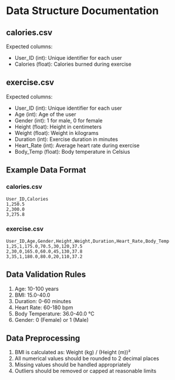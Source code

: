 # Data Structure Documentation

## calories.csv
Expected columns:
- User_ID (int): Unique identifier for each user
- Calories (float): Calories burned during exercise

## exercise.csv
Expected columns:
- User_ID (int): Unique identifier for each user
- Age (int): Age of the user
- Gender (int): 1 for male, 0 for female
- Height (float): Height in centimeters
- Weight (float): Weight in kilograms
- Duration (int): Exercise duration in minutes
- Heart_Rate (int): Average heart rate during exercise
- Body_Temp (float): Body temperature in Celsius

## Example Data Format

### calories.csv
```csv
User_ID,Calories
1,250.5
2,300.0
3,275.8
```

### exercise.csv
```csv
User_ID,Age,Gender,Height,Weight,Duration,Heart_Rate,Body_Temp
1,25,1,175.0,70.5,30,120,37.5
2,30,0,165.0,60.0,45,130,37.8
3,35,1,180.0,80.0,20,110,37.2
```

## Data Validation Rules

1. Age: 10-100 years
2. BMI: 15.0-40.0
3. Duration: 0-60 minutes
4. Heart Rate: 60-180 bpm
5. Body Temperature: 36.0-40.0 °C
6. Gender: 0 (Female) or 1 (Male)

## Data Preprocessing

1. BMI is calculated as: Weight (kg) / (Height (m))²
2. All numerical values should be rounded to 2 decimal places
3. Missing values should be handled appropriately
4. Outliers should be removed or capped at reasonable limits 